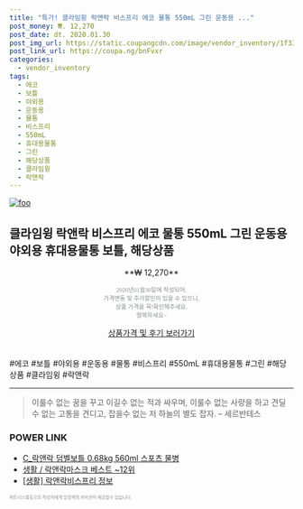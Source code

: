 ```yaml
--- 
title: "특가! 클라임윙 락앤락 비스프리 에코 물통 550mL 그린 운동용 ..." 
post_money: ₩. 12,270 
post_date: dt. 2020.01.30 
post_img_url: https://static.coupangcdn.com/image/vendor_inventory/1f33/8c1e8f6b7395b0a5913ff750425975ab5238e79460a795b742c70b67d9e7.jpg 
post_link_url: https://coupa.ng/bnFvxr 
categories: 
  - vendor_inventory 
tags: 
  - 에코 
  - 보틀 
  - 야외용 
  - 운동용 
  - 물통 
  - 비스프리 
  - 550mL 
  - 휴대용물통 
  - 그린 
  - 해당상품 
  - 클라임윙 
  - 락앤락 
--- 
```

[![foo](https://static.coupangcdn.com/image/vendor_inventory/1f33/8c1e8f6b7395b0a5913ff750425975ab5238e79460a795b742c70b67d9e7.jpg)](https://coupa.ng/bnFvxr) 

## 클라임윙 락앤락 비스프리 에코 물통 550mL 그린 운동용 야외용 휴대용물통 보틀, 해당상품 
<p style="text-align: center;">**₩ 12,270**</p> 
<p style="text-align: center;"><span style="color: #898c8f; font-family: Georgia,Times,serif; font-size: 0.75em;">2020년01월30일에 작성되어, <br>가격변동 및 추가할인이 있을 수 있으니,<br> 상품 가격을 꼭!확인해주세요.<br>행복하세요~</span> 
</p>	 
<div markdown="0" style="text-align: center;"><a href="https://coupa.ng/bnFvxr" class="btn btn--success">상품가격 및 후기 보러가기</a></div> 
<br><br> 
  #에코 #보틀 #야외용 #운동용 #물통 #비스프리 #550mL #휴대용물통 #그린 #해당상품 #클라임윙 #락앤락 
<hr> 

> 이룰수 없는 꿈을 꾸고 이길수 없는 적과 싸우며, 이룰수 없는 사랑을 하고 견딜 수 없는 고통을 견디고, 잡을수 없는 저 하늘의 별도 잡자. – 세르반테스 


### POWER LINK

* <a href="https://blog.naver.com/fasyy4321/221790358127" target="_blank">C_락앤락 덤벨보틀 0.68kg 560ml 스포츠 물병</a>
* <a href="https://blog.naver.com/santokki14/221789682971" target="_blank">생활 / 락앤락마스크 베스트 ~12위</a>
* <a href="https://blog.naver.com/fasyy4321/221763190708" target="_blank"> [생활] 락앤락비스프리 정보 </a>

<span style="color: #898c8f; font-family: Georgia,Times,serif; font-size: 0.55em;">파트너스활동으로 작성자에게 일정액의 커미션이 제공될수 있습니다.</span> 
